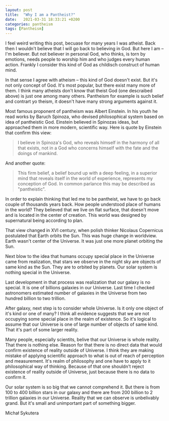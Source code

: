 ```yaml
---
layout: post
title:  "Why I am a Pantheist?"
date:   2021-03-31 18:33:21 +0200
categories: pantheism
tags: [Pantheism]
---
```

I feel weird writing this post, becuase for many years I was atheist. Back then I wouldn't believe that I will go back to believing in God. But here I am – I'm believer. But not believer in personal God, who thinks, is torn by emotions, needs people to worship him and who judges every human action. Frankly I consider this kind of God as childisch construct of human mind.

In that sense I agree with atheism – this kind of God doesn't exist. But it's not only concept of God. It's most popular, but there exist many more of them. I think many atheists don't know that theist God (one descraibed above) is just one among many others. Pantheism for example is such belief and contrart yo theism, it doesn't have many strong arguments against it.

Most famous proponent of pantheism was Albert Einstein. In his youth he read works by Baruch Spinoza, who devised philosophical system based on idea of pantheistic God. Einstein believed in Spinozas ideas, but approached them in more modern, scientific way. Here is quote by Einstein that confirm this view:

> I believe in Spinoza's God, who reveals himself in the harmony of all that exists, not in a God who concerns himself with the fate and the doings of mankind.

And another quote:

>This firm belief, a belief bound up with a deep feeling, in a superior mind that reveals itself in the world of experience, represents my conception of God. In common parlance this may be described as "pantheistic".

In order to explain thinking that led me to be pantheist, we have to go back couple of thousands years back. How people understood place of humans in the world? They believed that we live on flat surface, that doesn't move and is located in the center of creation. This world was designed by supernatural being according to plan. 

That view changed in XVI century, when polish thinker Nicolaus Copernicus postulated that Earth orbits the Sun. This was huge change in worldview. Earth wasn't center of the Universe. It was just one more planet orbiting the Sun.

Next blow to the idea that humans occupy special place in the Universe came from realization, that stars we observe in the night sky are objects of same kind as the Sun. They are to orbited by planets. Our solar system is nothing special in the Universe.

Last development in that process was realization that our galaxy is no special. It is one of billions galaxies in our Universe. Last time I checked astronomers estimated number of galaxies in the Universe from two hundred billion to two trillion.

After galaxy, next step is to consider whole Universe. Is it only one object of it's kind or one of many? I think all evidence suggests that we are not occupying some special place in the realm of existence. So it's logical to assume that our Universe is one of large number of objects of same kind. That it's part of some larger reality.

Many people, especially scientits, belive that our Universe is whole reality. That there is nothing else. Reason for that there is no direct data that would confirm existence of reality outside of Universe. I think they are making mistake of applying scientific approach to what is out of reach of perception and measurement. It's realm of philosophy and one have to apply to it philosophical way of thinking. Because of that one shouldn't reject existence of reality outside of Universe, just because there is no data to confirm it.

Our solar system is so big that we cannot comprehend it. But there is from 100 to 400 billion stars in our galaxy and there are from 200 billion to 2 trillion galaxies in our Universe. Reality that we can observe is unbelivably grand. But it's small and unimportant part of something bigger.

Michał Sykutera